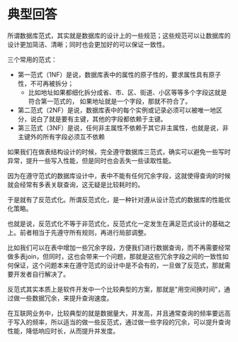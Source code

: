 # 典型回答

所谓数据库范式，其实就是数据库的设计上的一些规范；这些规范可以让数据库的设计更加简洁、清晰；同时也会更加好的可以保证一致性。

三个常用的范式：

- 第一范式（1NF）是说，数据库表中的属性的原子性的，要求属性具有原子性，不可再被拆分；
   - 比如地址如果都细化拆分成省、市、区、街道、小区等等多个字段这就是符合第一范式的， 如果地址就是一个字段，那就不符合了。
- 第二范式（2NF）是说，数据库表中的每个实例或记录必须可以被唯一地区分，说白了就是要有主键，其他的字段都依赖于主键。
- 第三范式（3NF）是说，任何非主属性不依赖于其它非主属性，也就是说，非主键外的所有字段必须互不依赖

如果我们在做表结构设计的时候，完全遵守数据库三范式，确实可以避免一些写时异常，提升一些写入性能，但是同时也会丢失一些读取性能。

因为在遵守范式的数据库设计中，表中不能有任何冗余字段，这就使得查询的时候就会经常有多表关联查询，这无疑是比较耗时的。

于是就有了反范式化。所谓反范式化，是一种针对遵从设计范式的数据库的性能优化策略。

也就是说，反范式化不等于非范式化，反范式化一定发生在满足范式设计的基础之上。前者相当于先遵守所有规则，再进行局部调整。

比如我们可以在表中增加一些冗余字段，方便我们进行数据查询，而不再需要经常做多表join，但同时，这也会带来一个问题，那就是这些冗余字段之间的一致性如何保证，这个问题本来在遵守范式的设计中是不会有的，一旦做了反范式，那就需要开发者自行解决了。

反范式其实本质上是软件开发中一个比较典型的方案，那就是"用空间换时间"，通过做一些数据冗余，来提升查询速度。

在互联网业务中，比较典型的就是数据量大，并发高，并且通常查询的频率要远高于写入的频率，所以适当的做一些反范式，通过做一些字段的冗余，可以提升查询性能，降低响应时长，从而提升并发度。
